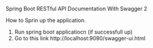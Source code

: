 Spring Boot RESTful API Documentation With Swagger 2

How to Sprin up the application.
1. Run spring boot applicatiocn (if successfull up)
2. Go to this link http://localhost:9090/swagger-ui.html

